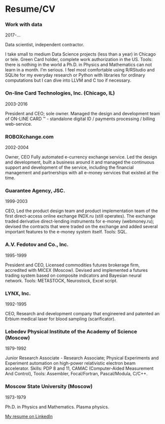 # Resume/CV

### Work with data
2017-...

Data scientist, independent contractor.

I take small to medium Data Science projects (less than a year) in Chicago or tele.
Green Card holder, complete work authorization in the US.
Tools: there is nothing in the world a Ph.D. in Physics and Mathematics can not learn in a month. I'm serious.
I feel most comfortable using R/RStudio and SQLite for my everyday research or Python with libraries for ordinary computations but I can dive into LLVM and C too if necessary.

### On-line Card Technologies, Inc. (Chicago, IL)
2003-2016

President and CEO; sole owner.
Managed the design and development team of ON-LINE CARD ™ - standalone digital ID / payments processing / billing web-service.

### ROBOXchange.com
2002-2004

Owner, CEO
Fully automated e-currency exchange service.
Led the design and development, built a business around it and managed the continuous support and development of the service, including the financial management and partnerships with all e-money services that existed at the time.

### Guarantee Agency, JSC.
1999-2003

CEO,
Led the product design team and product implementation team of the first direct-access online exchange INDX.ru (still operates). The exchange traded derivative direct-lending instruments for e-money (webmoney.ru); 
devised the contracts that were traded on the exchange and added several important features to the e-money system itself.
Tools: SQL.

### A.V. Fedotov and Co., Inc.
1995-1999

President and CEO,
Licensed commodities futures brokerage firm, accredited with MICEX (Moscow).
Devised and implemented a futures trading system based on composite indicators and Bayesian neural network.
Tools: METASTOCK, Neurostock, Excel script.

### LYNX, Inc.
1992-1995

CEO,
Research and development company that engineered and patented an Erbium medical laser for blood sampling (scarificator).

### Lebedev Physical Institute of the Academy of Science (Moscow)
1979-1992

Junior Research Associate - Research Associate;
Physical Experiments and Experiment automation on high-power relativistic electron beam accelerator.
Skills: PDP 8 and 11, CAMAC (Computer-Aided Measurement And Control), 
Tools: Assembler, Focal/Fortran, Pascal/Modula, C/C++.

### Moscow State University (Moscow)
1973-1979

Ph.D. in Physics and Mathematics. Plasma physics.

[My resume on LinkedIn](https://www.linkedin.com/in/alexfedotov/)
